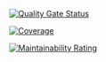 [![Quality Gate Status](https://sonarcloud.io/api/project_badges/measure?project=AP500_hmw3&metric=alert_status)](https://sonarcloud.io/summary/new_code?id=AP500_hmw3)

[![Coverage](https://sonarcloud.io/api/project_badges/measure?project=AP500_hmw3&metric=coverage)](https://sonarcloud.io/summary/new_code?id=AP500_hmw3)

[![Maintainability Rating](https://sonarcloud.io/api/project_badges/measure?project=AP500_hmw3&metric=sqale_rating)](https://sonarcloud.io/summary/new_code?id=AP500_hmw3)
